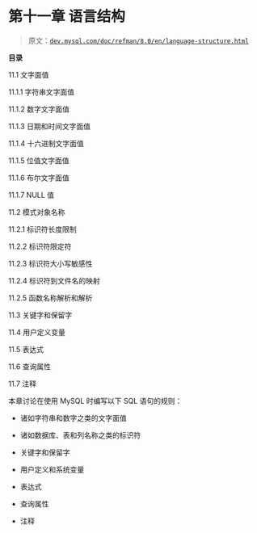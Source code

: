 # 第十一章 语言结构

> 原文：[`dev.mysql.com/doc/refman/8.0/en/language-structure.html`](https://dev.mysql.com/doc/refman/8.0/en/language-structure.html)

**目录**

11.1 文字面值

11.1.1 字符串文字面值

11.1.2 数字文字面值

11.1.3 日期和时间文字面值

11.1.4 十六进制文字面值

11.1.5 位值文字面值

11.1.6 布尔文字面值

11.1.7 NULL 值

11.2 模式对象名称

11.2.1 标识符长度限制

11.2.2 标识符限定符

11.2.3 标识符大小写敏感性

11.2.4 标识符到文件名的映射

11.2.5 函数名称解析和解析

11.3 关键字和保留字

11.4 用户定义变量

11.5 表达式

11.6 查询属性

11.7 注释

本章讨论在使用 MySQL 时编写以下 SQL 语句的规则：

+   诸如字符串和数字之类的文字面值

+   诸如数据库、表和列名称之类的标识符

+   关键字和保留字

+   用户定义和系统变量

+   表达式

+   查询属性

+   注释
